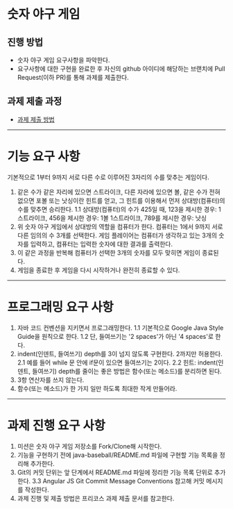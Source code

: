 # 숫자 야구 게임
## 진행 방법
* 숫자 야구 게임 요구사항을 파악한다.
* 요구사항에 대한 구현을 완료한 후 자신의 github 아이디에 해당하는 브랜치에 Pull Request(이하 PR)를 통해 과제를 제출한다.

## 과제 제출 과정
* [과제 제출 방법](https://github.com/next-step/nextstep-docs/tree/master/precourse)

---
# 기능 요구 사항

기본적으로 1부터 9까지 서로 다른 수로 이루어진 3자리의 수를 맞추는 게임이다.

1. 같은 수가 같은 자리에 있으면 스트라이크, 다른 자라에 있으면 볼, 같은 수가 전혀 없으면 포볼 또는 낫싱이란 힌트를 얻고, 그 힌트를 이용해서 먼저 상대방(컴퓨터)의 수를 맞추면 승리한다.
  1.1 상대방(컴퓨터)의 수가 425일 때, 123을 제시한 경우: 1스트라이크, 456을 제시한 경우: 1볼 1스트라이크, 789를 제시한 경우: 낫싱
2. 위 숫자 야구 게임에서 상대방의 역할을 컴퓨터가 한다. 컴퓨터는 1에서 9까지 서로 다른 임의의 수 3개를 선택한다. 게임 플레이어는 컴퓨터가 생각하고 있는 3개의 숫자를 입력하고, 컴퓨터는 입력한 숫자에 대한 결과를 출력한다.
3. 이 같은 과정을 반복해 컴퓨터가 선택한 3개의 숫자를 모두 맞히면 게임이 종료된다.
4. 게임을 종료한 후 게임을 다시 시작하거나 완전히 종료할 수 있다.

---
# 프로그래밍 요구 사항

1. 자바 코드 컨벤션을 지키면서 프로그래밍한다.
  1.1 기본적으로 Google Java Style Guide을 원칙으로 한다.
  1.2 단, 들여쓰기는 '2 spaces'가 아닌 '4 spaces'로 한다.
2. indent(인덴트, 들여쓰기) depth를 3이 넘지 않도록 구현한다. 2까지만 허용한다.
  2.1 예를 들어 while 문 안에 if문이 있으면 들여쓰기는 2이다.
  2.2 힌트: indent(인덴트, 들여쓰기) depth를 줄이는 좋은 방법은 함수(또는 메소드)를 분리하면 된다.
3. 3항 연산자를 쓰지 않는다.
4. 함수(또는 메소드)가 한 가지 일만 하도록 최대한 작게 만들어라.

---
# 과제 진행 요구 사항

1. 미션은 숫자 야구 게임 저장소를 Fork/Clone해 시작한다.
2. 기능을 구현하기 전에 java-baseball/README.md 파일에 구현할 기능 목록을 정리해 추가한다.
3. Git의 커밋 단위는 앞 단계에서 README.md 파일에 정리한 기능 목록 단위로 추가한다.
  3.3 Angular JS Git Commit Message Conventions 참고해 커밋 메시지를 작성한다.
4. 과제 진행 및 제출 방법은 프리코스 과제 제출 문서를 참고한다.
